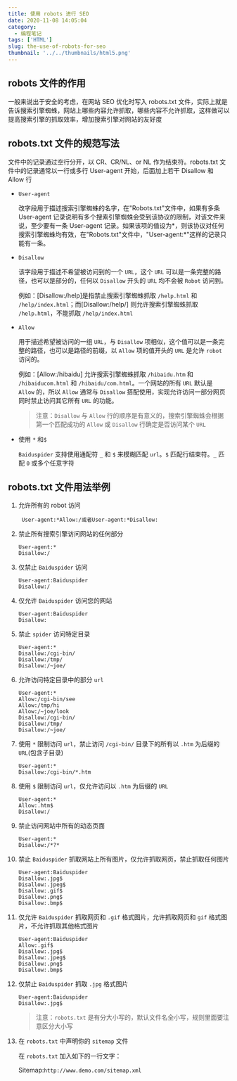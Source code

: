 ```yaml
---
title: 使用 robots 进行 SEO
date: 2020-11-08 14:05:04
category:
  - 编程笔记
tags: ['HTML']
slug: the-use-of-robots-for-seo
thumbnail: '../../thumbnails/html5.png'
---
```


## robots 文件的作用

一般来说出于安全的考虑，在网站 SEO 优化时写入 robots.txt 文件，实际上就是告诉搜索引擎蜘蛛，网站上哪些内容允许抓取，哪些内容不允许抓取，这样做可以提高搜索引擎的抓取效率，增加搜索引擎对网站的友好度

## robots.txt 文件的规范写法

文件中的记录通过空行分开，以 CR、CR/NL、or NL 作为结束符。robots.txt 文件中的记录通常以一行或多行 User-agent 开始，后面加上若干 Disallow 和 Allow 行

- `User-agent`

  改字段用于描述搜索引擎蜘蛛的名字，在"Robots.txt"文件中，如果有多条 User-agent 记录说明有多个搜索引擎蜘蛛会受到该协议的限制，对该文件来说，至少要有一条 User-agent 记录。如果该项的值设为*，则该协议对任何搜索引擎蜘蛛均有效，在"Robots.txt"文件中，"User-agent:*"这样的记录只能有一条。

- `Disallow`

  该字段用于描述不希望被访问到的一个 `URL`，这个 `URL` 可以是一条完整的路径，也可以是部分的，任何以 `Disallow` 开头的 `URL` 均不会被 `Robot` 访问到。

  例如：[Disallow:/help]是指禁止搜索引擎蜘蛛抓取 `/help.html` 和 `/help/index.html`；而[Disallow:/help/] 则允许搜索引擎蜘蛛抓取 `/help.html`，不能抓取 `/help/index.html`

- `Allow`

  用于描述希望被访问的一组 `URL`，与 `Disallow` 项相似，这个值可以是一条完整的路径，也可以是路径的前缀，以 `Allow` 项的值开头的 `URL` 是允许 `robot` 访问的。

  例如：[Allow:/hibaidu] 允许搜索引擎蜘蛛抓取 `/hibaidu.htm` 和 `/hibaiducom.html` 和 `/hibaidu/com.html`。一个网站的所有 `URL` 默认是 `Allow` 的，所以 `Allow` 通常与 `Disallow` 搭配使用，实现允许访问一部分网页同时禁止访问其它所有 `URL` 的功能。

  > 注意：`Disallow` 与 `Allow` 行的顺序是有意义的，搜索引擎蜘蛛会根据第一个匹配成功的 `Allow` 或 `Disallow` 行确定是否访问某个 `URL`

- 使用 `*` 和`$`

  `Baiduspider` 支持使用通配符 `_` 和 `$` 来模糊匹配 `url`。`$` 匹配行结束符。`_` 匹配 `0` 或多个任意字符

## robots.txt 文件用法举例

1. 允许所有的 robot 访问

   ```text
    User-agent:*Allow:/或者User-agent:*Disallow:
   ```

2. 禁止所有搜索引擎访问网站的任何部分

   ```text
   User-agent:*
   Disallow:/
   ```

3. 仅禁止 `Baiduspider` 访问

   ```text
   User-agent:Baiduspider
   Disallow:/
   ```

4. 仅允许 `Baiduspider` 访问您的网站

   ```text
   User-agent:Baiduspider
   Disallow:
   ```

5. 禁止 `spider` 访问特定目录

   ```text
   User-agent:*
   Disallow:/cgi-bin/
   Disallow:/tmp/
   Disallow:/~joe/
   ```

6. 允许访问特定目录中的部分 `url`

   ```text
   User-agent:*
   Allow:/cgi-bin/see
   Allow:/tmp/hi
   Allow:/~joe/look
   Disallow:/cgi-bin/
   Disallow:/tmp/
   Disallow:/~joe/
   ```

7. 使用 `*` 限制访问 `url`，禁止访问 `/cgi-bin/` 目录下的所有以 `.htm` 为后缀的 `URL`(包含子目录)

   ```text
   User-agent:*
   Disallow:/cgi-bin/*.htm
   ```

8. 使用 `$` 限制访问 `url`，仅允许访问以 `.htm` 为后缀的 `URL`

   ```text
   User-agent:*
   Allow:.htm$
   Disallow:/
   ```

9. 禁止访问网站中所有的动态页面

   ```text
   User-agent:*
   Disallow:/*?*
   ```

10. 禁止 `Baiduspider` 抓取网站上所有图片，仅允许抓取网页，禁止抓取任何图片

    ```text
    User-agent:Baiduspider
    Disallow:.jpg$
    Disallow:.jpeg$
    Disallow:.gif$
    Disallow:.png$
    Disallow:.bmp$
    ```

11. 仅允许 `Baiduspider` 抓取网页和 `.gif` 格式图片，允许抓取网页和 `gif` 格式图片，不允许抓取其他格式图片

    ```text
    User-agent:Baiduspider
    Allow:.gif$
    Disallow:.jpg$
    Disallow:.jpeg$
    Disallow:.png$
    Disallow:.bmp$
    ```

12. 仅禁止 `Baiduspider` 抓取 `.jpg` 格式图片

    ```text
    User-agent:Baiduspider
    Disallow:.jpg$
    ```

    > 注意：`robots.txt` 是有分大小写的，默认文件名全小写，规则里面要注意区分大小写

13. 在 `robots.txt` 中声明你的 `sitemap` 文件

    在 `robots.txt` 加入如下的一行文字：

    Sitemap:`http://www.demo.com/sitemap.xml`
